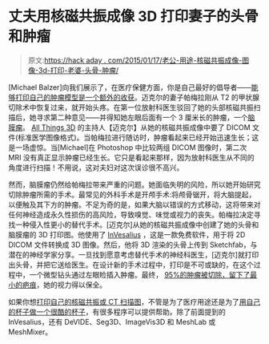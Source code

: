 # 丈夫用核磁共振成像 3D 打印妻子的头骨和肿瘤

> 原文:[https://hack aday . com/2015/01/17/老公-用途-核磁共振成像-图像-3d-打印-老婆-头骨-肿瘤/](https://hackaday.com/2015/01/17/husband-uses-mri-images-to-3d-print-wifes-skull-and-tumor/)

[Michael Balzer]向我们展示了，在医疗保健方面，你是自己最好的倡导者——[能够打印自己的肿瘤模型是一个额外的收获](http://makezine.com/magazine/hands-on-health-care/)。迈克尔的妻子帕梅拉刚从 T2 的甲状腺切除术中恢复过来，就开始头疼。在第一位放射科医生驳回了她的头部核磁共振扫描后，她寻求第二种意见——并得知她左眼后面有一个 3 厘米长的肿瘤，一个[脑膜瘤](http://en.wikipedia.org/wiki/Meningioma)。 [All Things 3D](http://allthings3d.net/index.html) 的主持人【迈克尔】从她的核磁共振成像中要了 DICOM 文件(标准医学图像格式)。当帕梅拉进行随访时，肿瘤看起来已经开始迅速生长；这是一场虚惊。当[Michael]在 Photoshop 中比较两组 DICOM 图像时，第二次 MRI 没有真正显示肿瘤已经生长。它只是看起来那样，因为放射科医生从不同的角度进行扫描！不用说，这对夫妇对这次误诊很不高兴。

然而，脑膜瘤仍然给帕梅拉带来严重的问题。她面临失明的风险，所以她开始研究切除肿瘤所需的手术。最常见的外科手术是开颅手术:将颅骨锯开，将大脑提起，以便触及其下方的肿瘤。不足为奇的是，如果大脑以错误的方式移动，这将带来对任何神经造成永久性损伤的高风险，导致嗅觉、味觉或视力的丧失。帕梅拉决定寻找一种侵入性更小的替代手术。[迈克尔]从她的核磁共振成像中创建了她的头骨和脑膜瘤的 3D 打印图。他使用了 [InVesalius](http://svn.softwarepublico.gov.br/trac/invesalius) ，这是一款免费软件，用于将 2D DICOM 文件转换成 3D 图像。然后，他将 3D 渲染的头骨上传到 Sketchfab，与潜在的神经学家分享。一旦找到愿意考虑替代手术的神经科医生，[迈克尔]就打印出头骨，并把它送给医生。在设计新的手术过程中，打印是不可或缺的，在这个过程中，一个微型钻头通过左眼睑插入肿瘤。最终， [95%的肿瘤被切除，留下了最小的疤痕](https://sketchfab.com/models/2dab8ac4176f4710a7269d5226878c21)，她的视力得以保全。

如果你想[打印自己的核磁共振或 CT 扫描图](hackaday.com/2014/06/22/converting-cts-and-mris-into-printable-objects/)，不管是为了医疗用途还是为了[用自己的杯子做一个很酷的杯子](http://hackaday.com/2013/12/19/from-ct-scans-to-3d-prints/)，有很多程序可以提供帮助。除了前面提到的 InVesalius，还有 DeVIDE、Seg3D、ImageVis3D 和 MeshLab 或 MeshMixer。